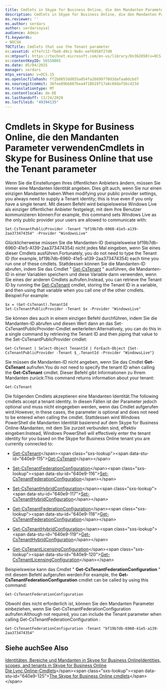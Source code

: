 ```yaml
---
title: Cmdlets in Skype for Business Online, die den Mandanten Parameter verwenden
description: Cmdlets in Skype for Business Online, die den Mandanten Parameter verwenden.
ms.reviewer: ''
ms.author: serdars
author: serdarsoysal
audience: Admin
f1.keywords:
- NOCSH
TOCTitle: Cmdlets that use the Tenant parameter
ms:assetid: e7fe7c12-fbe0-49c1-9e8c-eef6958f27d0
ms:mtpsurl: https://technet.microsoft.com/en-us/library/Dn362850(v=OCS.15)
ms:contentKeyID: 56558865
ms.date: 05/04/2015
manager: serdars
mtps_version: v=OCS.15
ms.openlocfilehash: ff2b8053dd855a854fa26699770d3dafaa0dcbd7
ms.sourcegitcommit: 36fee89bb887bea4f18b19f17a8c69daf5bc423d
ms.translationtype: MT
ms.contentlocale: de-DE
ms.lasthandoff: 11/24/2020
ms.locfileid: "49394135"
---
```

# <a name="cmdlets-in-skype-for-business-online-that-use-the-tenant-parameter"></a><span data-ttu-id="640e9-103">Cmdlets in Skype for Business Online, die den Mandanten Parameter verwenden</span><span class="sxs-lookup"><span data-stu-id="640e9-103">Cmdlets in Skype for Business Online that use the Tenant parameter</span></span>

 


<span data-ttu-id="640e9-104">Wenn Sie die Einstellungen Ihres öffentlichen Anbieters ändern, müssen Sie immer eine Mandanten Identität angeben. Dies gilt auch, wenn Sie nur einen einzigen Mandanten haben.</span><span class="sxs-lookup"><span data-stu-id="640e9-104">When modifying your public provider settings, you always need to supply a Tenant identity; this is true even if you only have a single tenant.</span></span> <span data-ttu-id="640e9-105">Mit diesem Befehl wird beispielsweise Windows Live als einziger öffentlicher Anbieter festgelegt, mit dem Ihre Benutzer kommunizieren können:</span><span class="sxs-lookup"><span data-stu-id="640e9-105">For example, this command sets Windows Live as the only public provider your users are allowed to communicate with:</span></span>

    Set-CsTenantPublicProvider -Tenant "bf19b7db-6960-41e5-a139-2aa373474354" -Provider "WindowsLive"

<span data-ttu-id="640e9-106">Glücklicherweise müssen Sie die Mandanten-ID (beispielsweise bf19b7db-6960-41e5-A139-2aa373474354) nicht jedes Mal eingeben, wenn Sie eines dieser Cmdlets ausführen.</span><span class="sxs-lookup"><span data-stu-id="640e9-106">Fortunately, you do not need to type the Tenant ID (for example, bf19b7db-6960-41e5-a139-2aa373474354) each time you run one of these cmdlets.</span></span> <span data-ttu-id="640e9-107">Stattdessen können Sie die Mandanten-ID abrufen, indem Sie das Cmdlet " [Get-CsTenant](https://technet.microsoft.com/library/jj994044\(v=ocs.15\)) " ausführen, die Mandanten-ID in einer Variablen speichern und diese Variable dann verwenden, wenn Sie eines der anderen Cmdlets aufrufen.</span><span class="sxs-lookup"><span data-stu-id="640e9-107">Instead, you can retrieve the Tenant ID by running the [Get-CsTenant](https://technet.microsoft.com/library/jj994044\(v=ocs.15\)) cmdlet, storing the Tenant ID in a variable, and then using that variable when you call one of the other cmdlets.</span></span> <span data-ttu-id="640e9-108">Beispiel:</span><span class="sxs-lookup"><span data-stu-id="640e9-108">For example:</span></span>

    $x = (Get-CsTenant).TenantId
    Set-CsTenantPublicProvider -Tenant $x -Provider "WindowsLive"

<span data-ttu-id="640e9-109">Sie können dies auch in einem einzigen Befehl durchführen, indem Sie die Mandanten-ID abrufen und diesen Wert dann an das Set-CsTenantPublicProvider-Cmdlet weiterleiten:</span><span class="sxs-lookup"><span data-stu-id="640e9-109">Alternatively, you can do this in a single command by retrieving the Tenant ID and then piping that value to the Set-CsTenantPublicProvider cmdlet:</span></span>

    Get-CsTenant | Select-Object TenantId | ForEach-Object {Set-CsTenantPublicProvider -Tenant $_.TenantId -Provider "WindowsLive"}

<span data-ttu-id="640e9-110">Sie müssen die Mandanten-ID nicht angeben, wenn Sie das Cmdlet **Get-CsTenant** aufrufen.</span><span class="sxs-lookup"><span data-stu-id="640e9-110">You do not need to specify the tenant ID when calling the **Get-CsTenant** cmdlet.</span></span> <span data-ttu-id="640e9-111">Dieser Befehl gibt Informationen zu Ihrem Mandanten zurück:</span><span class="sxs-lookup"><span data-stu-id="640e9-111">This command returns information about your tenant:</span></span>

    Get-CsTenant

<span data-ttu-id="640e9-112">Die folgenden Cmdlets akzeptieren eine Mandanten Identität.</span><span class="sxs-lookup"><span data-stu-id="640e9-112">The following cmdlets accept a tenant identity.</span></span> <span data-ttu-id="640e9-113">In diesen Fällen ist der Parameter jedoch optional und muss nicht eingegeben werden, wenn das Cmdlet aufgerufen wird.</span><span class="sxs-lookup"><span data-stu-id="640e9-113">However, in these cases, the parameter is optional and does not need to be entered when calling the cmdlet.</span></span> <span data-ttu-id="640e9-114">Stattdessen wird Windows PowerShell die Mandanten Identität basierend auf dem Skype for Business Online-Mandanten, mit dem Sie zurzeit verbunden sind, effektiv eingeben:</span><span class="sxs-lookup"><span data-stu-id="640e9-114">Instead, Windows PowerShell will effectively enter the tenant identity for you based on the Skype for Business Online tenant you are currently connected to:</span></span>

  - <span data-ttu-id="640e9-115">[Get-CsTenant](https://technet.microsoft.com/library/jj994044\(v=ocs.15\))</span><span class="sxs-lookup"><span data-stu-id="640e9-115">[Get-CsTenant](https://technet.microsoft.com/library/jj994044\(v=ocs.15\))</span></span>

  - <span data-ttu-id="640e9-116">[Set-CsTenantFederationConfiguration](https://technet.microsoft.com/library/jj994080\(v=ocs.15\))</span><span class="sxs-lookup"><span data-stu-id="640e9-116">[Set-CsTenantFederationConfiguration](https://technet.microsoft.com/library/jj994080\(v=ocs.15\))</span></span>

  - <span data-ttu-id="640e9-117">[Set-CsTenantHybridConfiguration](https://technet.microsoft.com/library/jj994046\(v=ocs.15\))</span><span class="sxs-lookup"><span data-stu-id="640e9-117">[Set-CsTenantHybridConfiguration](https://technet.microsoft.com/library/jj994046\(v=ocs.15\))</span></span>

  - <span data-ttu-id="640e9-118">[Get-CsTenantFederationConfiguration](https://technet.microsoft.com/library/jj994072\(v=ocs.15\))</span><span class="sxs-lookup"><span data-stu-id="640e9-118">[Get-CsTenantFederationConfiguration](https://technet.microsoft.com/library/jj994072\(v=ocs.15\))</span></span>

  - <span data-ttu-id="640e9-119">[Get-CsTenantHybridConfiguration](https://technet.microsoft.com/library/jj994034\(v=ocs.15\))</span><span class="sxs-lookup"><span data-stu-id="640e9-119">[Get-CsTenantHybridConfiguration](https://technet.microsoft.com/library/jj994034\(v=ocs.15\))</span></span>

  - <span data-ttu-id="640e9-120">[Get-CsTenantLicensingConfiguration](https://technet.microsoft.com/library/dn362770\(v=ocs.15\))</span><span class="sxs-lookup"><span data-stu-id="640e9-120">[Get-CsTenantLicensingConfiguration](https://technet.microsoft.com/library/dn362770\(v=ocs.15\))</span></span>

<span data-ttu-id="640e9-121">Beispielsweise kann das Cmdlet " **Get-CsTenantFederationConfiguration** " mit diesem Befehl aufgerufen werden:</span><span class="sxs-lookup"><span data-stu-id="640e9-121">For example, the **Get-CsTenantFederationConfiguration** cmdlet can be called by using this command:</span></span>

    Get-CsTenantFederationConfiguration

<span data-ttu-id="640e9-122">Obwohl dies nicht erforderlich ist, können Sie den Mandanten Parameter einbeziehen, wenn Sie Get-CsTenantFederationConfiguration aufrufen:</span><span class="sxs-lookup"><span data-stu-id="640e9-122">Although not required, you can include the Tenant parameter when calling Get-CsTenantFederationConfiguration :</span></span>

    Get-CsTenantFederationConfiguration -Tenant "bf19b7db-6960-41e5-a139-2aa373474354"

## <a name="see-also"></a><span data-ttu-id="640e9-123">Siehe auch</span><span class="sxs-lookup"><span data-stu-id="640e9-123">See Also</span></span>


[<span data-ttu-id="640e9-124">Identitäten, Bereiche und Mandanten in Skype for Business Online</span><span class="sxs-lookup"><span data-stu-id="640e9-124">Identities, scopes, and tenants in Skype for Business Online</span></span>](identities-scopes-and-tenants-in-skype-for-business-online.md)  
<span data-ttu-id="640e9-125">[Die Lync Online-Cmdlets](https://technet.microsoft.com/library/dn362817\(v=ocs.15\))</span><span class="sxs-lookup"><span data-stu-id="640e9-125">[The Skype for Business Online cmdlets](https://technet.microsoft.com/library/dn362817\(v=ocs.15\))</span></span>

